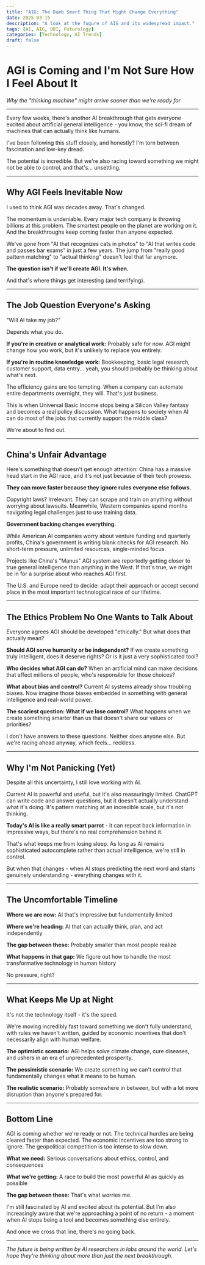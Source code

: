 ```yaml
---
title: "AIG: The Dumb Smart Thing That Might Change Everything"
date: 2025-03-15
description: "A look at the fugure of AIG and its widespread impact."
tags: [AI, AIG, UBI, Futurology]
categories: [Technology, AI Trends]
draft: false
---
```



# AGI is Coming and I'm Not Sure How I Feel About It

*Why the "thinking machine" might arrive sooner than we're ready for*

---

Every few weeks, there's another AI breakthrough that gets everyone excited about artificial general intelligence - you know, the sci-fi dream of machines that can actually think like humans. 

I've been following this stuff closely, and honestly? I'm torn between fascination and low-key dread.

The potential is incredible. But we're also racing toward something we might not be able to control, and that's... unsettling.

---

## Why AGI Feels Inevitable Now

I used to think AGI was decades away. That's changed.

The momentum is undeniable. Every major tech company is throwing billions at this problem. The smartest people on the planet are working on it. And the breakthroughs keep coming faster than anyone expected.

We've gone from "AI that recognizes cats in photos" to "AI that writes code and passes bar exams" in just a few years. The jump from "really good pattern matching" to "actual thinking" doesn't feel that far anymore.

**The question isn't if we'll create AGI. It's when.**

And that's where things get interesting (and terrifying).

---

## The Job Question Everyone's Asking

"Will AI take my job?"

Depends what you do.

**If you're in creative or analytical work:** Probably safe for now. AGI might change how you work, but it's unlikely to replace you entirely.

**If you're in routine knowledge work:** Bookkeeping, basic legal research, customer support, data entry... yeah, you should probably be thinking about what's next.

The efficiency gains are too tempting. When a company can automate entire departments overnight, they will. That's just business.

This is when Universal Basic Income stops being a Silicon Valley fantasy and becomes a real policy discussion. What happens to society when AI can do most of the jobs that currently support the middle class?

We're about to find out.

---

## China's Unfair Advantage

Here's something that doesn't get enough attention: China has a massive head start in the AGI race, and it's not just because of their tech prowess.

**They can move faster because they ignore rules everyone else follows.**

Copyright laws? Irrelevant. They can scrape and train on anything without worrying about lawsuits. Meanwhile, Western companies spend months navigating legal challenges just to use training data.

**Government backing changes everything.**

While American AI companies worry about venture funding and quarterly profits, China's government is writing blank checks for AGI research. No short-term pressure, unlimited resources, single-minded focus.

Projects like China's "Manus" AGI system are reportedly getting closer to true general intelligence than anything in the West. If that's true, we might be in for a surprise about who reaches AGI first.

The U.S. and Europe need to decide: adapt their approach or accept second place in the most important technological race of our lifetime.

---

## The Ethics Problem No One Wants to Talk About

Everyone agrees AGI should be developed "ethically." But what does that actually mean?

**Should AGI serve humanity or be independent?**
If we create something truly intelligent, does it deserve rights? Or is it just a very sophisticated tool?

**Who decides what AGI can do?**
When an artificial mind can make decisions that affect millions of people, who's responsible for those choices?

**What about bias and control?**
Current AI systems already show troubling biases. Now imagine those biases embedded in something with general intelligence and real-world power.

**The scariest question: What if we lose control?**
What happens when we create something smarter than us that doesn't share our values or priorities?

I don't have answers to these questions. Neither does anyone else. But we're racing ahead anyway, which feels... reckless.

---

## Why I'm Not Panicking (Yet)

Despite all this uncertainty, I still love working with AI.

Current AI is powerful and useful, but it's also reassuringly limited. ChatGPT can write code and answer questions, but it doesn't actually understand what it's doing. It's pattern matching at an incredible scale, but it's not thinking.

**Today's AI is like a really smart parrot** - it can repeat back information in impressive ways, but there's no real comprehension behind it.

That's what keeps me from losing sleep. As long as AI remains sophisticated autocomplete rather than actual intelligence, we're still in control.

But when that changes - when AI stops predicting the next word and starts genuinely understanding - everything changes with it.

---

## The Uncomfortable Timeline

**Where we are now:** AI that's impressive but fundamentally limited

**Where we're heading:** AI that can actually think, plan, and act independently

**The gap between these:** Probably smaller than most people realize

**What happens in that gap:** We figure out how to handle the most transformative technology in human history

No pressure, right?

---

## What Keeps Me Up at Night

It's not the technology itself - it's the speed.

We're moving incredibly fast toward something we don't fully understand, with rules we haven't written, guided by economic incentives that don't necessarily align with human welfare.

**The optimistic scenario:** AGI helps solve climate change, cure diseases, and ushers in an era of unprecedented prosperity.

**The pessimistic scenario:** We create something we can't control that fundamentally changes what it means to be human.

**The realistic scenario:** Probably somewhere in between, but with a lot more disruption than anyone's prepared for.

---

## Bottom Line

AGI is coming whether we're ready or not. The technical hurdles are being cleared faster than expected. The economic incentives are too strong to ignore. The geopolitical competition is too intense to slow down.

**What we need:** Serious conversations about ethics, control, and consequences

**What we're getting:** A race to build the most powerful AI as quickly as possible

**The gap between these:** That's what worries me.

I'm still fascinated by AI and excited about its potential. But I'm also increasingly aware that we're approaching a point of no return - a moment when AI stops being a tool and becomes something else entirely.

And once we cross that line, there's no going back.

---

*The future is being written by AI researchers in labs around the world. Let's hope they're thinking about more than just the next breakthrough.*
